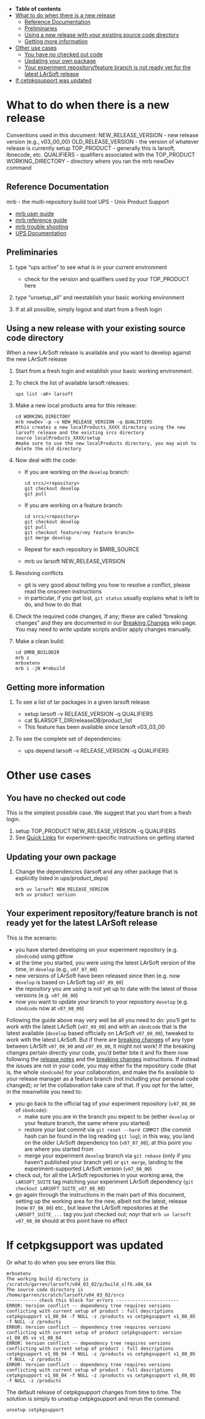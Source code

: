 -   **Table of contents**
-   [What to do when there is a new release](#What-to-do-when-there-is-a-new-release)
    -   [Reference Documentation](#Reference-Documentation)
    -   [Preliminaries](#Preliminaries)
    -   [Using a new release with your existing source code directory](#Using-a-new-release-with-your-existing-source-code-directory)
    -   [Getting more information](#Getting-more-information)
-   [Other use cases](#Other-use-cases)
    -   [You have no checked out code](#You-have-no-checked-out-code)
    -   [Updating your own package](#Updating-your-own-package)
    -   [Your experiment repository/feature branch is not ready yet for the latest LArSoft release](#Your-experiment-repositoryfeature-branch-is-not-ready-yet-for-the-latest-LArSoft-release)
-   [If cetpkgsupport was updated](#If-cetpkgsupport-was-updated)

What to do when there is a new release
==================================================================================

Conventions used in this document:
NEW_RELEASE_VERSION - new release version (e.g., v03_00_00)
OLD_RELEASE_VERSION - the version of whatever release is currently setup
TOP_PRODUCT - generally this is larsoft, lbnecode, etc.
QUALIFIERS - qualifiers associated with the TOP_PRODUCT
WORKING_DIRECTORY - directory where you ran the mrb newDev command

Reference Documentation
----------------------------------------------------

mrb - the multi-repository build tool
UPS - Unix Product Support

-   [mrb user guide](https://cdcvs.fnal.gov/redmine/projects/mrb/wiki/MrbUserGuide)
-   [mrb reference guide](https://cdcvs.fnal.gov/redmine/projects/mrb/wiki/MrbRefereceGuide)
-   [mrb trouble shooting](https://cdcvs.fnal.gov/redmine/projects/mrb/wiki/Trouble_Shooting)
-   [UPS Documentation](https://cdcvs.fnal.gov/redmine/projects/ups/wiki/Documentation)

Preliminaries
--------------------------------

1.  type “ups active” to see what is in your current environment
    -   check for the version and qualifiers used by your TOP_PRODUCT here

2.  type “unsetup_all” and reestablish your basic working environment
3.  If at all possible, simply logout and start from a fresh login

Using a new release with your existing source code directory
------------------------------------------------------------------------------------------------------------------------------

When a new LArSoft release is available and you want to develop against the new LArSoft release

1.  Start from a fresh login and establish your basic working environment.
2.  To check the list of available larsoft releases:

        ups list -aK+ larsoft

3.  Make a new local products area for this release:

        cd WORKING_DIRECTORY
        mrb newDev -p -v NEW_RELEASE_VERSION -q QUALIFIERS
        #this creates a new localProducts_XXXX directory using the new larsoft release and the existing srcs directory
        source localProducts_XXXX/setup  
        #make sure to use the new localProducts directory, you may wish to delete the old directory

4.  Now deal with the code:
    -   If you are working on the `develop` branch:

            cd srcs/<repository>
            git checkout develop
            git pull

    -   If you are working on a feature branch:

            cd srcs/<repository>
            git checkout develop
            git pull
            git checkout feature/<my feature branch>
            git merge develop

    -   Repeat for each repository in \$MRB_SOURCE
    -   mrb uv larsoft NEW_RELEASE_VERSION

5.  Resolving conflicts
    -   git is very good about telling you how to resolve a conflict, please read the onscreen instructions
    -   in particular, if you get lost, `git status` usually explains what is left to do, and how to do that

6.  Check the required code changes, if any; these are called “breaking changes” and they are documented in our [Breaking Changes](Breaking_Changes) wiki page. You may need to write update scripts and/or apply changes manually.
7.  Make a clean build:

        cd $MRB_BUILDDIR
        mrb z
        mrbsetenv
        mrb i -jN #rebuild

Getting more information
------------------------------------------------------

1.  To see a list of lar packages in a given larsoft release:
    -   setup larsoft -v RELEASE_VERSION -q QUALIFIERS
    -   cat \$LARSOFT_DIR/releaseDB/product_list
    -   This feature has been available since larsoft v03_03_00

2.  To see the complete set of dependencies:
    -   ups depend larsoft -v RELEASE_VERSION -q QUALIFIERS

Other use cases
====================================

You have no checked out code
--------------------------------------------------------------

This is the simplest possible case. We suggest that you start from a fresh login.

1.  setup TOP_PRODUCT NEW_RELEASE_VERSION -q QUALIFIERS
2.  See [Quick Links](Quick_Links) for experiment-specific instructions on getting started

Updating your own package
--------------------------------------------------------

1.  Change the dependencies (larsoft and any other package that is explicitly listed in ups/product_deps)

        mrb uv larsoft NEW_RELEASE_VERSION
        mrb uv product version

Your experiment repository/feature branch is not ready yet for the latest LArSoft release
---------------------------------------------------------------------------------------------------------------------------------------------------------------------------------------

This is the scenario:

-   you have started developing on your experiment repository (e.g. `sbndcode`) using gitflow
-   at the time you started, you were using the latest LArSoft version of the time, in `develop` (e.g., `v07_07_00`)
-   new versions of LArSoft have been released since then (e.g. now `develop` is based on LArSoft tag `v07_09_00`)
-   the repository you are using is not yet up to date with the latest of those versions (e.g. `v07_08_00`)
-   now you want to update your branch to your repository `develop` (e.g. `sbndcode` now at `v07_08_00`)

Following the guide above may very well be all you need to do: you’ll get to work with the latest LArSoft (`v07_09_00`) and with an `sbndcode` that is the latest available (`develop` based officially on LArSoft `v07_08_00`), tweaked to work with the latest LArSoft.
But if there are [breaking changes](Breaking_changes) of any type between LArSift `v07_08_00` and `v07_09_00`, it might not work!
If the breaking changes pertain directly your code, you’d better bite it and fix them now following the [release notes](releases/LArSoft_release_list) and the [breaking changes](Breaking_changes) instructions.
If instead the issues are not in your code, you may either fix the repository code (that is, the whole `sbndcode`) for your collaboration, and make the fix available to your release manager as a feature branch (not including your personal code changed); or let the collaboration take care of that.
If you opt for the latter, in the meanwhile you need to:

-   you go back to the official tag of your experiment repository (`v07_08_00` of `sbndcode`):
    -   make sure you are in the branch you expect to be (either `develop` or your feature branch, the same where you started)
    -   restore your last commit via `git reset --hard COMMIT` (the commit hash can be found in the log reading `git log`); in this way, you land on the older LArSoft dependency too (`v07_07_00`); at this point you are where you started from
    -   merge your experiment `develop` branch via `git rebase` (only if you haven’t published your branch yet) or `git merge`, landing to the experiment-supported LArSoft version (`v07_08_00`)
-   check out, for all the LArSoft repositories in your working area, the `LARSOFT_SUITE` tag matching your experiment LArSoft dependency (`git checkout LARSOFT_SUITE_v07_08_00`)
-   go again through the instructions in the main part of this document, setting up the working area for the new, albeit not the latest, release (now `07_08_00`) etc., but leave the LArSoft repositories at the `LARSOFT_SUITE_...` tag you just checked out; noyr that `mrb uv larsoft v07_08_00` should at this point have no effect

If cetpkgsupport was updated
==============================================================

Or what to do when you see errors like this:

    mrbsetenv 
    The working build directory is /scratch/garren/larsoft/v04_03_02/p/build_slf6.x86_64
    The source code directory is /home/garren/scratch/larsoft/v04_03_02/srcs
    ----------- check this block for errors -----------------------
    ERROR: Version conflict -- dependency tree requires versions conflicting with current setup of product : full descriptions cetpkgsupport v1_08_04 -f NULL -z /products vs cetpkgsupport v1_08_05 -f NULL -z /products
    ERROR: Version conflict -- dependency tree requires versions conflicting with current setup of product cetpkgsupport: version v1_08_05 vs v1_08_04
    ERROR: Version conflict -- dependency tree requires versions conflicting with current setup of product : full descriptions cetpkgsupport v1_08_04 -f NULL -z /products vs cetpkgsupport v1_08_05 -f NULL -z /products
    ERROR: Version conflict -- dependency tree requires versions conflicting with current setup of product : full descriptions cetpkgsupport v1_08_04 -f NULL -z /products vs cetpkgsupport v1_08_05 -f NULL -z /products

The default release of cetpkgsupport changes from time to time.
The solution is simply to unsetup cetpkgsupport and rerun the command.

    unsetup cetpkgsupport
